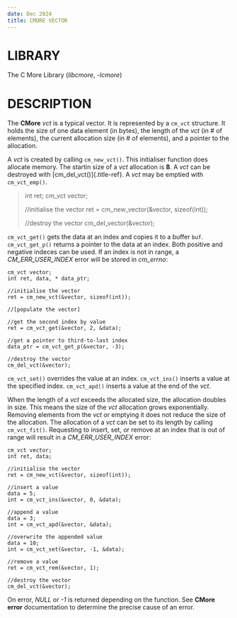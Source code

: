 ```yaml
---
date: Dec 2024
title: CMORE VECTOR
---
```


# LIBRARY

The C More Library (*libcmore*, *-lcmore*)

# DESCRIPTION

The **CMore** *vct* is a typical vector. It is represented by a `cm_vct`
structure. It holds the size of one data element (in bytes), the length
of the *vct* (in \# of elements), the current allocation size (in \# of
elements), and a pointer to the allocation.

A *vct* is created by calling `cm_new_vct()`. This initialiser function
does allocate memory. The startin size of a *vct* allocation is **8**. A
*vct* can be destroyed with [cm_del_vct()]{.title-ref}. A *vct* may be
emptied with `cm_vct_emp()`.

> int ret; cm_vct vector;
>
> //initialise the vector ret = cm_new_vector(&vector, sizeof(int));
>
> //destroy the vector cm_del_vector(&vector);

`cm_vct_get()` gets the data at an index and copies it to a buffer
`buf`. `cm_vct_get_p()` returns a pointer to the data at an index. Both
positive and negative indeces can be used. If an index is not in range,
a *CM_ERR_USER_INDEX* error will be stored in *cm_errno*:

    cm_vct vector;
    int ret, data, * data_ptr;

    //initialise the vector
    ret = cm_new_vct(&vector, sizeof(int));

    //[populate the vector]

    //get the second index by value
    ret = cm_vct_get(&vector, 2, &data);

    //get a pointer to third-to-last index
    data_ptr = cm_vct_get_p(&vector, -3);

    //destroy the vector
    cm_del_vct(&vector);

`cm_vct_set()` overrides the value at an index. `cm_vct_ins()` inserts a
value at the specified index. `cm_vct_apd()` inserts a value at the end
of the *vct*.

When the length of a *vct* exceeds the allocated size, the allocation
doubles in size. This means the size of the *vct* allocation grows
exponentially. Removing elements from the *vct* or emptying it does not
reduce the size of the allocation. The allocation of a *vct* can be set
to its length by calling `cm_vct_fit()`. Requesting to insert, set, or
remove at an index that is out of range will result in a
*CM_ERR_USER_INDEX* error:

    cm_vct vector;
    int ret, data;

    //initialise the vector
    ret = cm_new_vct(&vector, sizeof(int));

    //insert a value
    data = 5;
    int = cm_vct_ins(&vector, 0, &data);

    //append a value
    data = 3;
    int = cm_vct_apd(&vector, &data);

    //overwrite the appended value
    data = 10;
    int = cm_vct_set(&vector, -1, &data);

    //remove a value
    ret = cm_vct_rem(&vector, 1);

    //destroy the vector
    cm_del_vct(&vector);

On error, *NULL* or *-1* is returned depending on the function. See
**CMore** **error** documentation to determine the precise cause of an
error.
